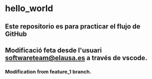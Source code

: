 # hello_world

## Este repositorio es para practicar el flujo de GitHub
## Modificació feta desde l'usuari softwareteam@elausa.es a través de vscode.

### Modification from feature_1 branch.
